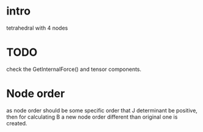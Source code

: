 ﻿# intro
tetrahedral with 4 nodes

# TODO
check the GetInternalForce() and tensor components.

# Node order
as node order should be some specific order that J determinant be positive, then for calculating B a new node order different than original one is created.
